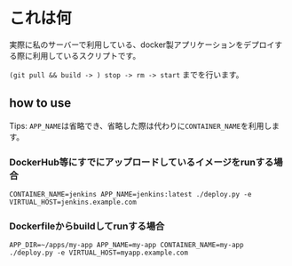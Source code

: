 # これは何
実際に私のサーバーで利用している、docker製アプリケーションをデプロイする際に利用しているスクリプトです。

`(git pull && build -> ) stop -> rm -> start` までを行います。

## how to use

Tips: `APP_NAME`は省略でき、省略した際は代わりに`CONTAINER_NAME`を利用します。

### DockerHub等にすでにアップロードしているイメージをrunする場合

```
CONTAINER_NAME=jenkins APP_NAME=jenkins:latest ./deploy.py -e VIRTUAL_HOST=jenkins.example.com
```

### Dockerfileからbuildしてrunする場合

```
APP_DIR=~/apps/my-app APP_NAME=my-app CONTAINER_NAME=my-app ./deploy.py -e VIRTUAL_HOST=myapp.example.com
```